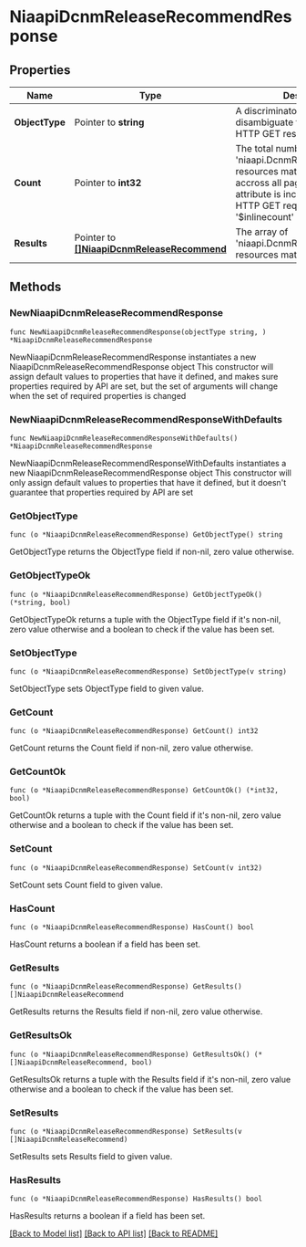 # NiaapiDcnmReleaseRecommendResponse

## Properties

Name | Type | Description | Notes
------------ | ------------- | ------------- | -------------
**ObjectType** | Pointer to **string** | A discriminator value to disambiguate the schema of a HTTP GET response body. | 
**Count** | Pointer to **int32** | The total number of &#39;niaapi.DcnmReleaseRecommend&#39; resources matching the request, accross all pages. The &#39;Count&#39; attribute is included when the HTTP GET request includes the &#39;$inlinecount&#39; parameter. | [optional] 
**Results** | Pointer to [**[]NiaapiDcnmReleaseRecommend**](niaapi.DcnmReleaseRecommend.md) | The array of &#39;niaapi.DcnmReleaseRecommend&#39; resources matching the request. | [optional] 

## Methods

### NewNiaapiDcnmReleaseRecommendResponse

`func NewNiaapiDcnmReleaseRecommendResponse(objectType string, ) *NiaapiDcnmReleaseRecommendResponse`

NewNiaapiDcnmReleaseRecommendResponse instantiates a new NiaapiDcnmReleaseRecommendResponse object
This constructor will assign default values to properties that have it defined,
and makes sure properties required by API are set, but the set of arguments
will change when the set of required properties is changed

### NewNiaapiDcnmReleaseRecommendResponseWithDefaults

`func NewNiaapiDcnmReleaseRecommendResponseWithDefaults() *NiaapiDcnmReleaseRecommendResponse`

NewNiaapiDcnmReleaseRecommendResponseWithDefaults instantiates a new NiaapiDcnmReleaseRecommendResponse object
This constructor will only assign default values to properties that have it defined,
but it doesn't guarantee that properties required by API are set

### GetObjectType

`func (o *NiaapiDcnmReleaseRecommendResponse) GetObjectType() string`

GetObjectType returns the ObjectType field if non-nil, zero value otherwise.

### GetObjectTypeOk

`func (o *NiaapiDcnmReleaseRecommendResponse) GetObjectTypeOk() (*string, bool)`

GetObjectTypeOk returns a tuple with the ObjectType field if it's non-nil, zero value otherwise
and a boolean to check if the value has been set.

### SetObjectType

`func (o *NiaapiDcnmReleaseRecommendResponse) SetObjectType(v string)`

SetObjectType sets ObjectType field to given value.


### GetCount

`func (o *NiaapiDcnmReleaseRecommendResponse) GetCount() int32`

GetCount returns the Count field if non-nil, zero value otherwise.

### GetCountOk

`func (o *NiaapiDcnmReleaseRecommendResponse) GetCountOk() (*int32, bool)`

GetCountOk returns a tuple with the Count field if it's non-nil, zero value otherwise
and a boolean to check if the value has been set.

### SetCount

`func (o *NiaapiDcnmReleaseRecommendResponse) SetCount(v int32)`

SetCount sets Count field to given value.

### HasCount

`func (o *NiaapiDcnmReleaseRecommendResponse) HasCount() bool`

HasCount returns a boolean if a field has been set.

### GetResults

`func (o *NiaapiDcnmReleaseRecommendResponse) GetResults() []NiaapiDcnmReleaseRecommend`

GetResults returns the Results field if non-nil, zero value otherwise.

### GetResultsOk

`func (o *NiaapiDcnmReleaseRecommendResponse) GetResultsOk() (*[]NiaapiDcnmReleaseRecommend, bool)`

GetResultsOk returns a tuple with the Results field if it's non-nil, zero value otherwise
and a boolean to check if the value has been set.

### SetResults

`func (o *NiaapiDcnmReleaseRecommendResponse) SetResults(v []NiaapiDcnmReleaseRecommend)`

SetResults sets Results field to given value.

### HasResults

`func (o *NiaapiDcnmReleaseRecommendResponse) HasResults() bool`

HasResults returns a boolean if a field has been set.


[[Back to Model list]](../README.md#documentation-for-models) [[Back to API list]](../README.md#documentation-for-api-endpoints) [[Back to README]](../README.md)


